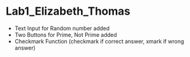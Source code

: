 # Lab1_Elizabeth_Thomas

* Text Input for Random number added
* Two Buttons for Prime, Not Prime added
* Checkmark Function (checkmark if correct answer, xmark if wrong answer)
